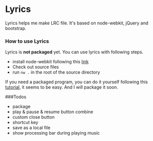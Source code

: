 Lyrics
======

Lyrics helps me make LRC file. It's based on node-webkit, jQuery and bootstrap.

### How to use Lyrics

Lyrics is __not packaged__ yet. You can use lyrics with following steps.

* install node-webkit following this [link](https://github.com/rogerwang/node-webkit/wiki/How-to-run-apps#mac-os-x)
* Check out source files
* run `nw .` in the root of the source directory

If you need a packaged program, you can do it yourself following this [tutorial](https://github.com/rogerwang/node-webkit/wiki/How-to-package-and-distribute-your-apps), it seems to be easy. And I will package it soon. 

###Todos

* package
* play & pause & resume button combine
* custom close button
* shortcut key
* save as a local file
* show processing bar during playing music

